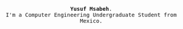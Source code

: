 <p align="center">
  <br>
  <samp>
<b>Yusuf Msabeh</b>.
    <br>I'm a Computer Engineering Undergraduate Student from Mexico.<br>

</samp>

 

</p>

